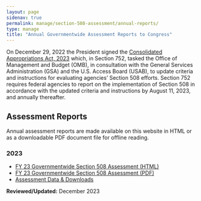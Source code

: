 ```yaml
---
layout: page
sidenav: true
permalink: manage/section-508-assessment/annual-reports/
type: manage
title: "Annual Governmentwide Assessment Reports to Congress"
---
```

On December 29, 2022 the President signed the <a href="https://www.congress.gov/bill/117th-congress/house-bill/2617">Consolidated Appropriations Act, 2023</a> which, in Section 752, tasked the Office of Management and Budget (OMB), in consultation with the General Services Administration (GSA) and the U.S. Access Board (USAB), to update criteria and instructions for evaluating agencies’ Section 508 efforts. Section 752 requires federal agencies to report on the implementation of Section 508 in accordance with the updated criteria and instructions by August 11, 2023, and annually thereafter.

## Assessment Reports
Annual assessment reports are made available on this website in HTML or as a downloadable PDF document file for offline reading.   

### 2023
* [FY 23 Governmentwide Section 508 Assessment (HTML)][1]
* [FY 23 Governmentwide Section 508 Assessment (PDF)][2]
* [Assessment Data & Downloads][3] 

[1]:{{site.baseurl}}/2023-congressional-report/
[2]:{{site.baseurl}}/manage/section-508-assessment/2023/assessment-data-downloads/
[3]:{{site.baseurl}}/manage/section-508-assessment/2023/assessment-data-downloads/

**Reviewed/Updated:** December 2023